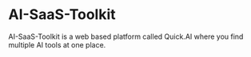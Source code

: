 # AI-SaaS-Toolkit
AI-SaaS-Toolkit is a web based platform called Quick.AI where you find multiple AI tools at one place.
